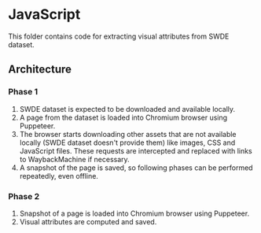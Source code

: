 # JavaScript

This folder contains code for extracting visual attributes from SWDE dataset.

## Architecture

### Phase 1

1. SWDE dataset is expected to be downloaded and available locally.
2. A page from the dataset is loaded into Chromium browser using Puppeteer.
3. The browser starts downloading other assets that are not available locally
   (SWDE dataset doesn't provide them) like images, CSS and JavaScript files.
   These requests are intercepted and replaced with links to WaybackMachine if
   necessary.
4. A snapshot of the page is saved, so following phases can be performed
   repeatedly, even offline.

### Phase 2

1. Snapshot of a page is loaded into Chromium browser using Puppeteer.
2. Visual attributes are computed and saved.
